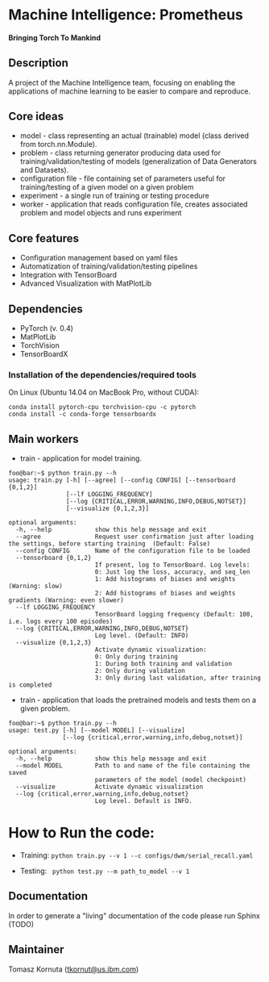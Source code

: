 
# Machine Intelligence: Prometheus

#### Bringing Torch To Mankind

## Description

A project of the Machine Intelligence team, focusing on enabling the applications of machine learning to be easier to compare and reproduce.


## Core ideas

   * model - class representing an actual (trainable) model (class derived from torch.nn.Module).
   * problem - class returning generator producing data used for training/validation/testing of models (generalization of Data Generators and Datasets).
   * configuration file - file containing set of parameters useful for training/testing of a given model on a given problem
   * experiment - a single run of training or testing procedure 
   * worker - application that reads configuration file, creates associated problem and model objects and runs experiment 

## Core features

   * Configuration management based on yaml files
   * Automatization of training/validation/testing pipelines
   * Integration with TensorBoard
   * Advanced Visualization with MatPlotLib

## Dependencies

   * PyTorch (v. 0.4)
   * MatPlotLib
   * TorchVision
   * TensorBoardX

### Installation of the dependencies/required tools

On Linux (Ubuntu 14.04 on MacBook Pro, without CUDA): 

    conda install pytorch-cpu torchvision-cpu -c pytorch
    conda install -c conda-forge tensorboardx 


## Main workers

   * train - application for model training.

```console
foo@bar:~$ python train.py --h
usage: train.py [-h] [--agree] [--config CONFIG] [--tensorboard {0,1,2}]
                [--lf LOGGING_FREQUENCY]
                [--log {CRITICAL,ERROR,WARNING,INFO,DEBUG,NOTSET}]
                [--visualize {0,1,2,3}]

optional arguments:
  -h, --help            show this help message and exit
  --agree               Request user confirmation just after loading the settings, before starting training  (Default: False)
  --config CONFIG       Name of the configuration file to be loaded
  --tensorboard {0,1,2}
                        If present, log to TensorBoard. Log levels:
                        0: Just log the loss, accuracy, and seq_len
                        1: Add histograms of biases and weights (Warning: slow)
                        2: Add histograms of biases and weights gradients (Warning: even slower)
  --lf LOGGING_FREQUENCY
                        TensorBoard logging frequency (Default: 100, i.e. logs every 100 episodes)
  --log {CRITICAL,ERROR,WARNING,INFO,DEBUG,NOTSET}
                        Log level. (Default: INFO)
  --visualize {0,1,2,3}
                        Activate dynamic visualization:
                        0: Only during training
                        1: During both training and validation
                        2: Only during validation
                        3: Only during last validation, after training is completed
```

   * train - application that loads the pretrained models and tests them on a given problem.

```console
foo@bar:~$ python train.py --h
usage: test.py [-h] [--model MODEL] [--visualize]
               [--log {critical,error,warning,info,debug,notset}]

optional arguments:
  -h, --help            show this help message and exit
  --model MODEL         Path to and name of the file containing the saved
                        parameters of the model (model checkpoint)
  --visualize           Activate dynamic visualization
  --log {critical,error,warning,info,debug,notset}
                        Log level. Default is INFO.
```


# How to Run the code: 
   * Training: ```python train.py --v 1 --c configs/dwm/serial_recall.yaml```

   * Testing:  ``` python test.py --m path_to_model --v 1```


## Documentation

In order to generate a "living" documentation of the code please run Sphinx (TODO)

## Maintainer

Tomasz Kornuta (tkornut@us.ibm.com)

